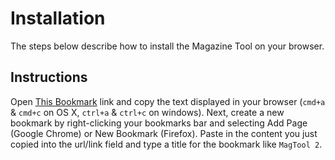 # Installation

The steps below describe how to install the Magazine Tool on your browser.

## Instructions

Open [This Bookmark][bookmark] link and copy the text displayed in your browser (`cmd+a` & `cmd+c` on OS X, `ctrl+a` & `ctrl+c` on windows). Next, create a new bookmark by right-clicking your bookmarks bar and selecting Add Page (Google Chrome) or New Bookmark (Firefox). Paste in the content you just copied into the url/link field and type a title for the bookmark like `MagTool 2`.

[bookmark]: http://staging.net-a-porter.com/alfresco/nap/webAssets/magazine/_shared/contents/MagTool/js/bookmark.min.js?v=1.0.11
